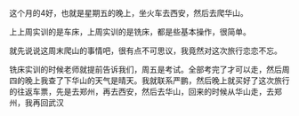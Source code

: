   这个月的4好，也就是星期五的晚上，坐火车去西安，然后去爬华山。

  上上周实训的是车床，上周实训的是铣床，都是些基本操作，很简单。

  就先说说这周末爬山的事情吧，很有点不可思议，我竟然对这次旅行恋恋不忘。

  铣床实训的时候老师就提前告诉我们，周五是考试。全部考完了才可以走，然后周四的晚上我查了下华山的天气是晴天。我就联系严鹏，然后晚上就买好了这次旅行的往返车票，先是去郑州，再去西安，然后去华山，回来的时候从华山走，去郑州，我再回武汉